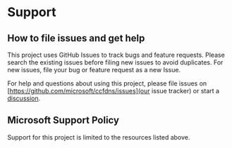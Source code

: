 # Support

## How to file issues and get help

This project uses GitHub Issues to track bugs and feature requests. Please search the existing
issues before filing new issues to avoid duplicates. For new issues, file your bug or
feature request as a new Issue.

For help and questions about using this project, please file issues on
[https://github.com/microsoft/ccfdns/issues](our issue tracker) or start a
[discussion](https://github.com/microsoft/CCF/discussions).

## Microsoft Support Policy

Support for this project is limited to the resources listed above.
